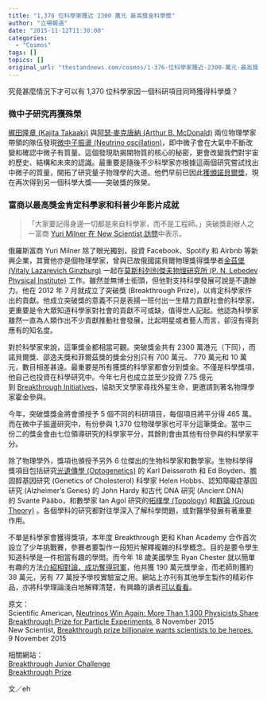 ```yaml
---
title: "1,376 位科學家獲近 2300 萬元 最高獎金科學奬"
author: "立場報道"
date: "2015-11-12T11:30:00"
categories:
  - "Cosmos"
tags: []
topics: []
original_url: "thestandnews.com/cosmos/1-376-位科學家獲近-2300-萬元-最高獎金科學奬"
---
```

究竟甚麼情況下才可以有 1,370 位科學家因一個科研項目同時獲得科學獎？

### 微中子研究再獲殊榮

[梶田隆章 (Kajita Takaaki)](http://web.archive.org/web/20210628185617/https://zh.wikipedia.org/wiki/%E6%A2%B6%E7%94%B0%E9%9A%86%E7%AB%A0) 與[阿瑟·麥克唐納 (Arthur B. McDonald)](http://web.archive.org/web/20210628185617/https://zh.wikipedia.org/wiki/%E9%98%BF%E7%91%9F%C2%B7%E9%BA%A6%E5%85%8B%E5%94%90%E7%BA%B3) 兩位物理學家帶領的隊伍發現[微中子振盪 (Neutrino oscillation)](http://web.archive.org/web/20210628185617/https://zh.wikipedia.org/wiki/%E4%B8%AD%E5%BE%AE%E5%AD%90%E6%8C%AF%E8%8D%A1)，即中微子會在大氣中不斷改變和確認中微子有質量。這個發現助揭開物質的核心的秘密，更會改變我們對宇宙的歷史、結構和未來的認識。最重要是隨後不少科學家亦根據這兩個研究嘗試找出中微子的質量，開拓了研究量子物理學的大道。他們早前已因此[獲頒諾貝爾獎](../../cosmos/%E6%97%A5%E5%8A%A0%E5%AD%B8%E8%80%85%E7%8D%B2%E8%AB%BE%E8%B2%9D%E7%88%BE%E7%89%A9%E7%90%86%E5%AD%B8%E7%8D%8E/)，現在再次得到另一個科學大獎——突破獎的殊榮。

### 富商以最高獎金肯定科學家和科普少年影片成就

> 「大家要記得身邊一切都是來自科學家，而不是工程師。」突破獎創辦人之一富商 [Yuri Milner 在 New Scientist 訪問](http://web.archive.org/web/20210628185617/http://www.newscientist.com/article/dn28465-breakthrough-prize-billionaire-wants-scientists-to-be-heroes/?utm_source=NSNS&utm_medium=SOC&utm_campaign=hoot&cmpid=SOC%257CNSNS%257C2015-GLOBAL-hoot)中表示。

俄羅斯富商 Yuri Milner 除了眼光獨到，投資 Facebook、Spotify 和 Airbnb 等新興企業，其實他亦是個物理學家，曾與已故俄國諾貝爾物理獎得獎學者[金茲堡 (Vitaly Lazarevich Ginzburg)](http://web.archive.org/web/20210628185617/https://zh.wikipedia.org/wiki/%E7%BB%B4%E5%A1%94%E5%88%A9%C2%B7%E6%8B%89%E6%89%8E%E5%88%97%E7%BB%B4%E5%A5%87%C2%B7%E9%87%91%E5%85%B9%E5%A0%A1) 一起在[莫斯科列別傑夫物理研究所 (P. N. Lebedev Physical Institute)](http://web.archive.org/web/20210628185617/https://en.wikipedia.org/wiki/Lebedev_Physical_Institute) 工作。雖然並無博士銜頭，但他對支持科學發展可說是不遺餘力。他在 2012 年 7 月就成立了突破獎 (Breakthrough Prize)，以肯定科學家作出的貢獻。他成立突破獎的意義不只是表揚一班付出一生精力貢獻社會的科學家，更重要是令大眾知道科學家對社會的貢獻不可或缺，值得世人記起。他認為科學家雖然一直為人類作出不少貢獻推動社會發展，比起明星或者藝人而言，卻沒有得到應有的知名度。

對於科學家來說，這筆獎金都相當可觀。突破獎金共有 2300 萬港元（下同），而諾貝爾獎、邵逸夫獎和菲爾茲獎的獎金分別只有 700 萬元、 770 萬元和 10 萬元，數目相差甚遠。最重要是所有獲獎的科學家都會分到獎金。不僅是科學獎項，他自己也投資在科學研究中。今年七月也成立並至少投資 7.75 億元到 [Breakthrough Initiatives](http://web.archive.org/web/20210628185617/https://en.wikipedia.org/wiki/Breakthrough_Initiatives)，協助天文學家尋找外星生命，更邀請到著名物理學家霍金參與。

今年，突破獎獎金將會頒授予 5 個不同的科研項目，每個項目將平分得 465 萬。而在微中子振盪研究中，有份參與 1,370 位物理學家也可平分這筆獎金。當中三份二的獎金會由七位領導研究的科學家平分，其餘則會由其他有份參與的科學家平分。

除了物理學外，獎項也頒授予另外 6 位傑出的生物科學家和數學家。生物科學得獎項目包括研究[光遺傳學 (Optogenetics)](http://web.archive.org/web/20210628185617/https://zh.wikipedia.org/wiki/%E5%85%89%E9%81%BA%E5%82%B3%E5%AD%B8) 的 Karl Deisseroth 和 Ed Boyden、膽固醇基因研究 (Genetics of Cholesterol) 科學家 Helen Hobbs、認知障礙症基因研究 (Alzheimer’s Genes) 的 John Hardy 和古代 DNA 研究 (Ancient DNA) 的 Svante Pääbo，和數學家 Ian Agol 研究的[拓樸學 (Topology)](http://web.archive.org/web/20210628185617/https://zh.wikipedia.org/wiki/%E6%8B%93%E6%A8%B8%E5%AD%B8) 和[群論 (Group Theory)](http://web.archive.org/web/20210628185617/https://zh.wikipedia.org/zh-hk/%E7%BE%A4%E8%AB%96) 。各個學科的研究都對往學深入了解科學問題，或對醫學發展有著重要作用。

不單是科學家會獲得獎項，本年度 Breakthrough 更和 Khan Academy 合作首次設立了少年挑戰賽，參賽者要製作一段短片解釋複雜的科學概念。目的是要令學生知道科學是一件相當有趣的學問。而今年 18 歲美國學生 Ryan Chester 就以簡單有趣的方法[介紹相對論，成功奪得冠軍](http://web.archive.org/web/20210628185617/https://www.breakthroughjuniorchallenge.org/)，他共獲 190 萬元獎學金，而老師則獲約 38 萬元，另有 77 萬授予學校實驗室之用。網站上亦刊有其他學生製作的精彩作品，亦將科學理論淺白地解釋清楚，有興趣的讀者[可以看看](http://web.archive.org/web/20210628185617/http://www.breakthroughjuniorchallenge.org/)。

原文：  
Scientific American, [Neutrinos Win Again: More Than 1,300 Physicists Share Breakthrough Prize for Particle Experiments](http://web.archive.org/web/20210628185617/http://www.scientificamerican.com/article/neutrinos-win-again-more-than-1-300-physicists-share-breakthrough-prize-for-particle-experiments/), 8 November 2015  
New Scientist, [Breakthrough prize billionaire wants scientists to be heroes](http://web.archive.org/web/20210628185617/https://www.newscientist.com/article/dn28465-breakthrough-prize-billionaire-wants-scientists-to-be-heroes/?utm_source=NSNS&utm_medium=SOC&utm_campaign=hoot&cmpid=SOC%257CNSNS%257C2015-GLOBAL-hoot), 9 November 2015

相關網站：  
[Breakthrough Junior Challenge](http://web.archive.org/web/20210628185617/https://www.breakthroughjuniorchallenge.org/)  
[Breakthrough Prize](http://web.archive.org/web/20210628185617/https://breakthroughprize.org/)

文／eh